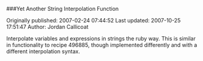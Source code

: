 ###Yet Another String Interpolation Function

Originally published: 2007-02-24 07:44:52
Last updated: 2007-10-25 17:51:47
Author: Jordan Callicoat

Interpolate variables and expressions in strings the ruby way. This is similar in functionality to recipe 496885, though implemented differently and with a different interpolation syntax.